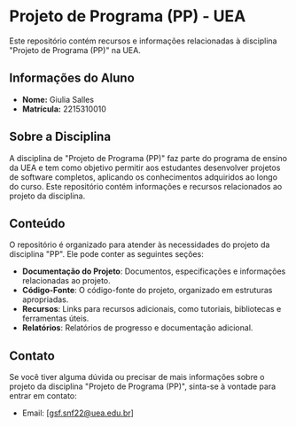 # Projeto de Programa (PP) - UEA

Este repositório contém recursos e informações relacionadas à disciplina "Projeto de Programa (PP)" na UEA.

## Informações do Aluno

- **Nome:** Giulia Salles
- **Matrícula:** 2215310010

## Sobre a Disciplina

A disciplina de "Projeto de Programa (PP)" faz parte do programa de ensino da UEA e tem como objetivo permitir aos estudantes desenvolver projetos de software completos, aplicando os conhecimentos adquiridos ao longo do curso. Este repositório contém informações e recursos relacionados ao projeto da disciplina.

## Conteúdo

O repositório é organizado para atender às necessidades do projeto da disciplina "PP". Ele pode conter as seguintes seções:

- **Documentação do Projeto**: Documentos, especificações e informações relacionadas ao projeto.
- **Código-Fonte**: O código-fonte do projeto, organizado em estruturas apropriadas.
- **Recursos**: Links para recursos adicionais, como tutoriais, bibliotecas e ferramentas úteis.
- **Relatórios**: Relatórios de progresso e documentação adicional.

## Contato

Se você tiver alguma dúvida ou precisar de mais informações sobre o projeto da disciplina "Projeto de Programa (PP)", sinta-se à vontade para entrar em contato:

- Email: [gsf.snf22@uea.edu.br]

